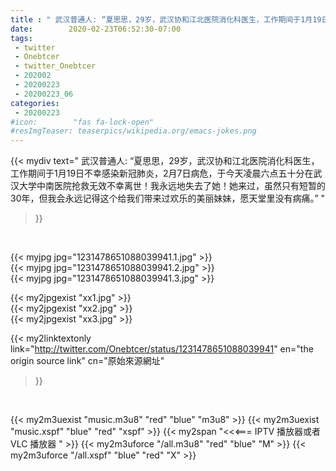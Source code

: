 ```yaml
---
title : " 武汉普通人: “夏思思，29岁，武汉协和江北医院消化科医生，工作期间于1月19日不幸感染新冠肺炎，2月7日病危，于今天凌晨六点五十分在武汉大学中南医院抢救无效不幸离世！我永远地失去了她！她来过，虽然只有短暂的30年，但我会永远记得这个给我们带来过欢乐的美丽妹妹，愿天堂里没有病痛。”  "
date:        2020-02-23T06:52:30-07:00
tags:
 - twitter
 - Onebtcer
 - twitter_Onebtcer
 - 202002
 - 20200223
 - 20200223_06
categories:
 - 20200223
#icon:        "fas fa-lock-open"
#resImgTeaser: teaserpics/wikipedia.org/emacs-jokes.png
---
```


{{< mydiv text=" 武汉普通人: “夏思思，29岁，武汉协和江北医院消化科医生，工作期间于1月19日不幸感染新冠肺炎，2月7日病危，于今天凌晨六点五十分在武汉大学中南医院抢救无效不幸离世！我永远地失去了她！她来过，虽然只有短暂的30年，但我会永远记得这个给我们带来过欢乐的美丽妹妹，愿天堂里没有病痛。”  "
>}}
<br>


 {{< myjpg jpg="1231478651088039941.1.jpg" >}}<br>  {{< myjpg jpg="1231478651088039941.2.jpg" >}}<br>  {{< myjpg jpg="1231478651088039941.3.jpg" >}}<br> 

{{< my2jpgexist "xx1.jpg" >}}<br>
{{< my2jpgexist "xx2.jpg" >}}<br>
{{< my2jpgexist "xx3.jpg" >}}<br>


{{< my2linktextonly link="http://twitter.com/Onebtcer/status/1231478651088039941"
en="the origin source link" cn="原始來源網址"
>}}


<br>

{{< my2m3uexist "music.m3u8" "red"  "blue" "m3u8" >}} {{< my2m3uexist "music.xspf" "blue" "red"  "xspf" >}} {{< my2span "<<<=== IPTV 播放器或者 VLC 播放器 " >}} {{< my2m3uforce "/all.m3u8" "red"  "blue" "M" >}} {{< my2m3uforce "/all.xspf" "blue" "red"  "X" >}} 
